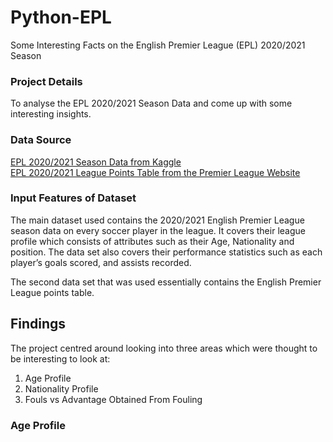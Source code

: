 # Python-EPL
Some Interesting Facts on the English Premier League (EPL) 2020/2021 Season 

### Project Details
To analyse the EPL 2020/2021 Season Data and come up with some interesting insights.

### Data Source
[EPL 2020/2021 Season Data from Kaggle](https://www.kaggle.com/datasets/rajatrc1705/english-premier-league202021)
<br /> [EPL 2020/2021 League Points Table from the Premier League Website](https://www.premierleague.com/tables?co=1&se=363&ha=-1)

### Input Features of Dataset
The main dataset used contains the 2020/2021 English Premier League season data on every soccer player in the league.
It covers their league profile which consists of attributes such as their Age, Nationality and position. The data set also covers their performance statistics such as each player’s goals scored, and assists recorded.

The second data set that was used essentially contains the English Premier League points table.

## Findings 
The project centred around looking into three areas which were thought to be interesting to look at:
1) Age Profile
2) Nationality Profile
3) Fouls vs Advantage Obtained From Fouling

### Age Profile

